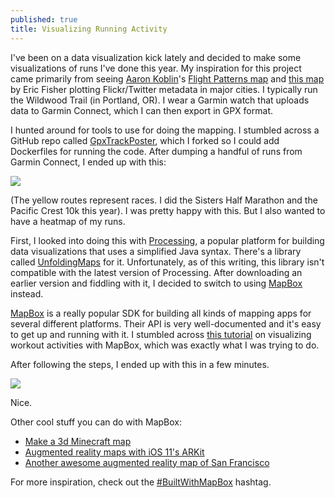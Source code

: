 ```yaml
---
published: true
title: Visualizing Running Activity
---
```

I've been on a data visualization kick lately and decided to make some visualizations of runs I've done this year. My inspiration for this project came primarily from seeing [Aaron Koblin](http://www.aaronkoblin.com/)'s [Flight Patterns map](http://www.aaronkoblin.com/project/flight-patterns/) and [this map](http://flowingdata.com/2011/07/12/flickr-and-twitter-mapped-together-see-something-or-say-something/) by Eric Fisher plotting Flickr/Twitter metadata in major cities.  I typically run the Wildwood Trail (in Portland, OR). I wear a Garmin watch that uploads data to Garmin Connect, which I can then export in GPX format.

I hunted around for tools to use for doing the mapping. I stumbled across a GitHub repo called [GpxTrackPoster](https://github.com/davidmerrick/GpxTrackPoster), which I forked so I could add Dockerfiles for running the code. After dumping a handful of runs from Garmin Connect, I ended up with this:

![]({{site.cdn_path}}/2017/09/07/poster.jpg)

(The yellow routes represent races. I did the Sisters Half Marathon and the Pacific Crest 10k this year). I was pretty happy with this. But I also wanted to have a heatmap of my runs.

First, I looked into doing this with [Processing](https://processing.org/), a popular platform for building data visualizations that uses a simplified Java syntax. There's a library called [UnfoldingMaps](http://unfoldingmaps.org/) for it. Unfortunately, as of this writing, this library isn't compatible with the latest version of Processing. After downloading an earlier version and fiddling with it, I decided to switch to using [MapBox](https://www.mapbox.com/) instead.

[MapBox](https://www.mapbox.com/) is a really popular SDK for building all kinds of mapping apps for several different platforms. Their API is very well-documented and it's easy to get up and running with it. I stumbled across [this tutorial](https://dontpaniclabs.com/blog/post/2017/07/27/mapbox-visualizing-workout-activities/) on visualizing workout activities with MapBox, which was exactly what I was trying to do. 

After following the steps, I ended up with this in a few minutes.

![]({{site.cdn_path}}/2017/09/07/heatmap.png)

Nice.

Other cool stuff you can do with MapBox:
- [Make a 3d Minecraft map](https://blog.mapbox.com/how-to-design-a-minecraft-inspired-world-with-mapbox-and-unity-92afd924879c)
- [Augmented reality maps with iOS 11's ARKit](https://twitter.com/boundsj/status/893563463175258112)
- [Another awesome augmented reality map of San Francisco](https://twitter.com/dhcole/status/892150455635025920)

For more inspiration, check out the [#BuiltWithMapBox](https://twitter.com/hashtag/BuiltWithMapbox?src=hash) hashtag.
